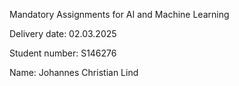 Mandatory Assignments for AI and Machine Learning

Delivery date: 02.03.2025

Student number: S146276 

Name: Johannes Christian Lind
